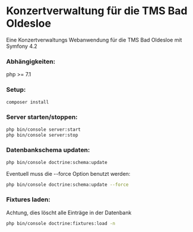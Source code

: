 # Konzertverwaltung für die TMS Bad Oldesloe

Eine Konzertverwaltungs Webanwendung für die TMS Bad Oldesloe mit Symfony 4.2

### Abhängigkeiten:  
php >= 7.1


### Setup:  
```bash
composer install
```
### Server starten/stoppen: 
```bash
php bin/console server:start
php bin/console server:stop
```

### Datenbankschema updaten: 
```bash
php bin/console doctrine:schema:update
```
Eventuell muss die --force Option benutzt werden: 
```bash
php bin/console doctrine:schema:update --force
``` 

### Fixtures laden:   
Achtung, dies löscht alle Einträge in der Datenbank  
```bash
php bin/console doctrine:fixtures:load -n
```

